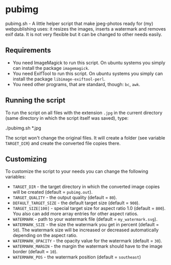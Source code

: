 pubimg
======

pubimg.sh - A little helper script that make jpeg-photos ready for (my) webpublishing uses: it resizes the images, inserts a watermark and removes exif data. It is not very flexible but it can be changed to other needs easily.

Requirements
------------

* You need ImageMagick to run this script. On ubuntu systems you simply can install the package `imagemagick`.
* You need ExifTool to run this script. On ubuntu systems you simply can install the package `libimage-exiftool-perl`.
* You need other programs, that are standard, though: `bc`, `awk`.

Running the script
------------------

To run the script on all files with the extension `.jpg` in the current directory (same directory in which the script itself was saved), type:

  ./pubimg.sh *.jpg

The script won't change the original files. It will create a folder (see variable `TARGET_DIR`) and create the converted file copies there.

Customizing
-----------

To customize the script to your needs you can change the following variables:

* `TARGET_DIR` - the target directory in which the converted image copies will be created (default = `pubimg.out`).
* `TARGET_QUALITY` - the output quality (default = `80`).
* `DEFAULT_TARGET_SIZE` - the default target size (default = `900`).
* `TARGET_SIZE[100]` - special target size for aspect ratio 1.0 (default = `800`). You also can add more array entries for other aspect ratios.
* `WATERMARK` - path to your watermark file (default = `my_watermark.svg`).
* `WATERMARK_SIZE` - the size the watermark you get in percent (default = `50`). The watermark size will be increased or decreased automatically depending on the aspect ratio.
* `WATERMARK_OPACITY` - the opacity value for the watermark (default = `30`).
* `WATERMARK_MARGIN` - the margin the watermark should have to the image border (default = `10`).
* `WATERMARK_POS` - the watermark position (default = `southeast`)
